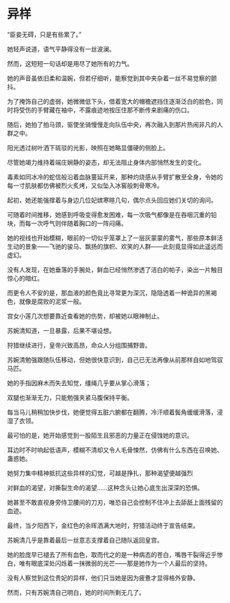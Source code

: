 # 异样

“臣妾无碍，只是有些累了。”

她轻声说道，语气平静得没有一丝波澜。

然而，这短短一句话却是用尽了她所有的力气。

她的声音虽依旧柔和温婉，但若仔细听，能察觉到其中夹杂着一丝不易觉察的颤抖。

为了掩饰自己的虚弱，她微微低下头，借着宽大的帽檐遮挡住逐渐泛白的脸色，同时将受伤的手臂藏在袖中，不露痕迹地按压住那不断传来剧痛的伤口。

随后，她拍了拍马颈，驱使坐骑慢慢走向队伍中央，再次融入到那片热闹非凡的人群之中。

阳光透过树叶洒下斑驳的光影，映照在她略显僵硬的侧脸上。

尽管她竭力维持着端庄娴静的姿态，却无法阻止身体内部悄然发生的变化。

毒素如同冰冷的蛇信般沿着血脉蔓延开来，那种灼烧感从手臂扩散至全身，令她的每一寸肌肤都仿佛被烈火炙烤，又似坠入冰窖般刺骨寒冷。

起初，她还能强撑着与身边几位妃嫔寒暄几句，偶尔点头回应她们关切的询问。

可随着时间推移，她感到呼吸变得愈发困难，每一次吸气都像是在吞咽沉重的铅块，而每一次呼气则伴随着胸口的一阵闷痛。

她的视线也开始模糊，眼前的一切似乎笼罩上了一层灰蒙蒙的雾气，那些原本鲜活生动的景象——飞驰的骏马、飘扬的旗帜、欢笑的人群——此刻竟显得如此遥远而虚幻。

没有人发现，在她垂落的手腕处，鲜血已经悄然渗透了洁白的帕子，染出一片触目惊心的暗红。

而更令人不安的是，那血液的颜色竟比寻常更为深沉，隐隐透着一种诡异的黑褐色，就像是腐败的泥浆一般。

宫女小莲几次想要靠近查看她的伤势，却被她以眼神制止。

苏婉清知道，一旦暴露，后果不堪设想。

狩猎继续进行，皇帝兴致高昂，命众人分组围捕野兽。

苏婉清勉强跟随队伍移动，但她很快意识到，自己已无法再像从前那样自如地驾驭马匹。

她的手指因麻木而失去知觉，缰绳几乎要从掌心滑落；

双腿也渐渐无力，只能勉强夹紧马腹保持平衡。

每当马儿稍稍加快步伐，她便觉得五脏六腑都在翻腾，冷汗顺着鬓角缓缓滑落，浸湿了衣领。

最可怕的是，她开始感觉到一股陌生且邪恶的力量正在侵蚀她的意识。

耳边时不时响起低语声，模糊不清却又令人毛骨悚然，仿佛有什么东西在召唤她、蛊惑她。

她努力集中精神抵抗这些异样的幻觉，可越是挣扎，那种渴望便越强烈

对鲜血的渴望，对撕裂生命的渴望……这种念头让她心底生出深深的恐惧。

她甚至不敢直视身旁侍卫腰间的刀刃，唯恐自己会控制不住冲上去舔舐上面残留的血迹。

最终，当夕阳西下，金红色的余晖洒满大地时，狩猎活动终于宣告结束。

苏婉清几乎是靠着最后一丝意志支撑着自己随队返回皇宫。

她的脸庞早已褪去了所有血色，取而代之的是一种病态的苍白，嘴唇干裂得近乎惨白，唯有眼底深处闪烁着一抹微弱的光芒——那是她作为一个人最后的坚持。

没有人察觉到这位贵妃的异样，他们只当她是因为疲惫才显得格外安静。

然而，只有苏婉清自己明白，她的时间所剩无几了。